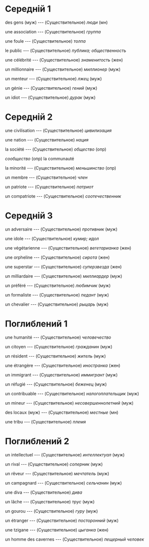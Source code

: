 # Середній 1

des gens (муж) --- (Существительное)
*люди* (мн)



une association --- (Существительное)
*группа*



une foule --- (Существительное)
*толпа*



le public --- (Существительное)
*публика; общественность*



une célébrité --- (Существительное)
*знаменитость* (жен)



un millionnaire --- (Существительное)
*миллионер* (муж)



un menteur --- (Существительное)
*лжец* (муж)



un génie --- (Существительное)
*гений* (муж)



un idiot --- (Существительное)
*дурак* (муж)



# Середній 2

une civilisation --- (Существительное)
*цивилизация*



une nation --- (Существительное)
*нация*



la société --- (Существительное)
*общество* (опр)



*сообщество* (опр)
la communauté



la minorité --- (Существительное)
*меньшинство* (опр)



un membre --- (Существительное)
*член*



un patriote --- (Существительное)
*патриот*



un compatriote --- (Существительное)
*соотечественник*



# Середній 3

un adversaire --- (Существительное)
*противник* (муж)



une idole --- (Существительное)
*кумир; идол*



une végétarienne --- (Существительное)
*вегетарианка* (жен)



une orpheline --- (Существительное)
*сирота* (жен)



une superstar --- (Существительное)
*суперзвезда* (жен)



un milliardaire --- (Существительное)
*миллиардер* (муж)



un préféré --- (Существительное)
*любимчик* (муж)



un formaliste --- (Существительное)
*педант* (муж)



un chevalier --- (Существительное)
*рыцарь* (муж)



# Поглиблений 1

une humanité --- (Существительное)
*человечество*



un citoyen --- (Существительное)
*гражданин* (муж)



un résident --- (Существительное)
*житель* (муж)



une étrangère --- (Существительное)
*иностранка* (жен)



un immigrant --- (Существительное)
*иммигрант* (муж)



un réfugié --- (Существительное)
*беженец* (муж)



un contribuable --- (Существительное)
*налогоплательщик* (муж)



un mineur --- (Существительное)
*несовершеннолетний* (муж)



des locaux (муж) --- (Существительное)
*местные* (мн)



une tribu --- (Существительное)
*племя*



# Поглиблений 2

un intellectuel --- (Существительное)
*интеллектуал* (муж)



un rival --- (Существительное)
*соперник* (муж)



un rêveur --- (Существительное)
*мечтатель* (муж)



un campagnard --- (Существительное)
*сельчанин* (муж)



une diva --- (Существительное)
*дива*



un lâche --- (Существительное)
*трус* (муж)



un gourou --- (Существительное)
*гуру* (муж)



un étranger --- (Существительное)
*посторонний* (муж)



une tzigane --- (Существительное)
*цыганка* (жен)



un homme des cavernes --- (Существительное)
*пещерный человек*
